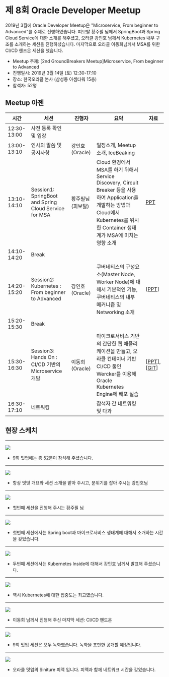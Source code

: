 # 제 8회 Oracle Developer Meetup

2019년 3월에 Oracle Developer Meetup은 "Microservice, From beginner to Advanced"를 주제로 진행하였습니다. 피보탈 황주필 님께서 SpringBoot과 Spring Cloud Service에 대한 소개를 해주셨고, 오라클 강인호 님께서 Kubernetes 내부 구조를 소개하는 세션을 진행하셨습니다. 마지막으로 오라클 이동희님께서 MSA를 위한 CI/CD 핸즈온 세션을 했습니다. 

- Meetup 주제: [2nd GroundBreakers Meetup]Microservice, From beginner to Advanced
- 진행일시: 2019년 3월 14일 (토) 12:30-17:10
- 장소: 한국오라클 본사 (삼성동 아셈타워 15층)
- 참석자: 52명

## Meetup 아젠

|시간|세션|진행자|요약|자료|
|--|--|--|--|--|
|12:30-13:00|사전 등록 확인 및 입장||||
|13:00-13:10|인사의 말씀 및 공지사항|강인호(Oracle)|일정소개, Meetup 소개, IceBeaking||
|13:10-14:10|Session1: SpringBoot and Spring Cloud Service for MSA|황주필님(피보탈)|Cloud 환경에서 MSA를 하기 위해서 Service Discovery, Circuit Breaker 등을 사용하여 Application을 개발하는 방법과 Cloud에서 Kubernetes를 위시한 Container 생태계가 MSA에 미치는 영향 소개|[PPT](https://www.slideshare.net/namoo4u/microservices-with-kubernetes-190316)|
|14:10-14:20|Break||||
|14:20-15:20|Session2: Kubernetes : From beginner to Advanced|강인호(Oracle)|쿠버네티스의 구성요소(Master Node, Worker Node)에 대해서 기본적인 기능, 쿠버네티스의 내부 메커니즘 및 Networking 소개|[[PPT](https://www.slideshare.net/InhoKang2/kubernetes-from-beginner-to-advanced)]|
|15:20-15:30|Break||||
|15:30-16:30|Session3: Hands On : CI/CD 기반의 Microservice 개발 |이동희(Oracle)|마이크로서비스 기반의 간단한 웹 애플리케이션을 만들고, 오라클 컨테이너 기반 CI/CD 툴인 Wercker를 이용해 Oracle Kubernetes Engine에 배포 실습|[[PPT](https://www.slideshare.net/ssusera9c800/9thmeetup20190316cicd-microservice)], [[GIT](https://github.com/TheKoguryo/OKEwithWercker.v1.1)]|
|16:30-17:10|네트워킹||참석자 간 네트워킹 및 다과||

## 현장 스케치

----
![](./images/9th/fig006.jpg)
- 9회 밋업에는 총 52분이 참석해 주셨습니다.

----
![](./images/9th/fig005.jpg)
- 항상 밋엇 개요와 세션 소개을 맡아 주시고, 분위기를 잡아 주시는 강인호님

----
![](./images/9th/fig010.jpg)
- 첫번째 세션을 진행해 주시는 황주필 님

----
![](./images/9th/fig020.jpg)
- 첫번째 세션에서는 Spring boot과 마이크로서비스 생태계에 대해서 소개하는 시간을 갖었습니다.

----
![](./images/9th/fig030.jpg)
- 두번째 세션에서는 Kubernetes Inside에 대해서 강인호 님께서 발표해 주셨습니다.

----
![](./images/9th/fig040.jpg)
- 역시 Kubernetes에 대한 집중도는 최고였습니다.

----
![](./images/9th/fig060.jpg)
- 이동희 님께서 진행해 주신 마지막 세션: CI/CD 핸드온

----
![](./images/9th/fig070.jpg)
- 9회 밋업 세션은 모두 녹화했습니다. 녹화을 조만한 공개할 예정입니다.

----
![](./images/9th/fig100.jpg)
- 오라클 밋업의 Siniture 피맥 입니다. 피맥과 함께 네트워크 시간을 갖었습니다.












